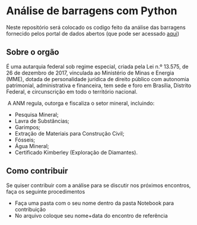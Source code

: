 # Análise de barragens com Python

Neste repositório será colocado os codigo feito da análise das barragens fornecido pelos portal de dados abertos (que pode ser acessado [aqui](https://dados.gov.br/dados/conjuntos-dados/barragens-de-mineracao)) 

## Sobre o orgão

É uma autarquia federal sob regime especial, criada pela Lei n.º 13.575, de 26 de dezembro de 2017, vinculada ao Ministério de Minas e Energia (MME), dotada de personalidade jurídica de direito público com autonomia patrimonial, administrativa e financeira, tem sede e foro em Brasília, Distrito Federal, e circunscrição em todo o território nacional.

 A ANM regula, outorga e fiscaliza o setor mineral, incluindo:

- Pesquisa Mineral;  
- Lavra de Substâncias; 
- Garimpos; 
- Extração de Materiais para Construção Civil; 
- Fósseis; 
- Água Mineral; 
- Certificado Kimberley (Exploração de Diamantes).

## Como contribuir

Se quiser contribuir com a análise para se discutir nos próximos encontros, faça os seguinte procedimentos

- Faça uma pasta com o seu nome dentro da pasta Notebook para contribuição
- No arquivo coloque seu nome+data do encontro de referência
